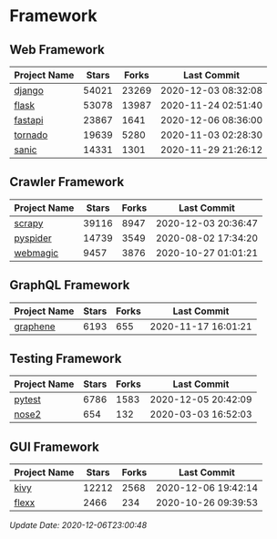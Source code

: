 # Framework

## Web Framework
| Project Name | Stars | Forks | Last Commit |
| ------------ | ----- | ----- | ----------- |
| [django](https://github.com/django/django) | 54021 | 23269 | 2020-12-03 08:32:08 |
| [flask](https://github.com/pallets/flask) | 53078 | 13987 | 2020-11-24 02:51:40 |
| [fastapi](https://github.com/tiangolo/fastapi) | 23867 | 1641 | 2020-12-06 08:36:00 |
| [tornado](https://github.com/tornadoweb/tornado) | 19639 | 5280 | 2020-11-03 02:28:30 |
| [sanic](https://github.com/huge-success/sanic) | 14331 | 1301 | 2020-11-29 21:26:12 |

## Crawler Framework
| Project Name | Stars | Forks | Last Commit |
| ------------ | ----- | ----- | ----------- |
| [scrapy](https://github.com/scrapy/scrapy) | 39116 | 8947 | 2020-12-03 20:36:47 |
| [pyspider](https://github.com/binux/pyspider) | 14739 | 3549 | 2020-08-02 17:34:20 |
| [webmagic](https://github.com/code4craft/webmagic) | 9457 | 3876 | 2020-10-27 01:01:21 |

## GraphQL Framework
| Project Name | Stars | Forks | Last Commit |
| ------------ | ----- | ----- | ----------- |
| [graphene](https://github.com/graphql-python/graphene) | 6193 | 655 | 2020-11-17 16:01:21 |

## Testing Framework
| Project Name | Stars | Forks | Last Commit |
| ------------ | ----- | ----- | ----------- |
| [pytest](https://github.com/pytest-dev/pytest) | 6786 | 1583 | 2020-12-05 20:42:09 |
| [nose2](https://github.com/nose-devs/nose2) | 654 | 132 | 2020-03-03 16:52:03 |

## GUI Framework
| Project Name | Stars | Forks | Last Commit |
| ------------ | ----- | ----- | ----------- |
| [kivy](https://github.com/kivy/kivy) | 12212 | 2568 | 2020-12-06 19:42:14 |
| [flexx](https://github.com/flexxui/flexx) | 2466 | 234 | 2020-10-26 09:39:53 |

*Update Date: 2020-12-06T23:00:48*